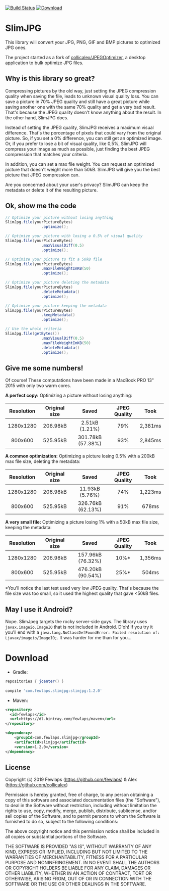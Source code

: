 [![Build Status](https://travis-ci.org/Fewlaps/slim-jpg.svg?branch=master)](https://travis-ci.org/Fewlaps/slim-jpg)
[![Download](https://api.bintray.com/packages/fewlaps/maven/slimjpg/images/download.svg) ](https://bintray.com/fewlaps/maven/slimjpg/_latestVersion)
# SlimJPG

This library will convert your JPG, PNG, GIF and BMP pictures to optimized JPG ones.

The project started as a fork of [collicalex/JPEGOptimizer](https://github.com/collicalex/JPEGOptimizer), a desktop application to bulk optimize JPG files.


## Why is this library so great?

Compressing pictures by the old way, just setting the JPEG compression quality when saving the file, leads to unknown visual quality loss. You can save a picture in 70% JPEG quality and still have a great picture while saving another one with the same 70% quality and get a very bad result. That's because the JPEG quality doesn't know anything about the result. In the other hand, SlimJPG does.

Instead of setting the JPEG quality, SlimJPG receives a maximum visual difference. That's the porcentage of pixels that could vary from the original picture. So, if you set a 0% difference, you can still get an optimized image. Or, if you prefer to lose a bit of visual quality, like 0,5%, SlimJPG will compress your image as much as possible, just finding the best JPEG compression that matches your criteria. 

In addition, you can set a max file weight. You can request an optimized picture that doesn't weight more than 50kB. SlimJPG will give you the best picture that JPEG compression can.

Are you concerned about your user's privacy? SlimJPG can keep the metadata or delete it of the resulting picture.


## Ok, show me the code

```java
// Optimize your picture without losing anything
SlimJpg.file(yourPictureBytes)
                .optimize();

// Optimize your picture with losing a 0.5% of visual quality
SlimJpg.file(yourPictureBytes)
                .maxVisualDiff(0.5)
                .optimize();

// Optimize your picture to fit a 50kB file
SlimJpg.file(yourPictureBytes)
                .maxFileWeightInKB(50)
                .optimize();

// Optimize your picture deleting the metadata
SlimJpg.file(yourPictureBytes)
                .deleteMetadata()
                .optimize();

// Optimize your picture keeping the metadata
SlimJpg.file(yourPictureBytes)
                .keepMetadata()
                .optimize();

// Use the whole criteria
SlimJpg.file(getBytes())
                .maxVisualDiff(0.5)
                .maxFileWeightInKB(50)
                .deleteMetadata()
                .optimize();
```


## Give me some numbers!

Of course! These computations have been made in a MacBook PRO 13" 2015 with only two warm cores.

**A perfect copy:** Optimizing a picture without losing anything:

|Resolution|Original size|Saved|JPEG Quality|Took|
|:---:|:---:|:---:|:---:|:---:|
|1280x1280|206.98kB|2.51kB (1.21%)|79%|2,381ms|
|800x600|525.95kB|301.78kB (57.38%)|93%|2,845ms|

**A common optimization:** Optimizing a picture losing 0.5% with a 200kB max file size, deleting the metadata:

|Resolution|Original size|Saved|JPEG Quality|Took|
|:---:|:---:|:---:|:---:|:---:|
|1280x1280|206.98kB|11.93kB (5.76%)|74%|1,223ms|
|800x600|525.95kB|326.76kB (62.13%)|91%|678ms|

**A very small file:** Optimizing a picture losing 1% with a 50kB max file size, keeping the metadata:

|Resolution|Original size|Saved|JPEG Quality|Took|
|:---:|:---:|:---:|:---:|:---:|
|1280x1280|206.98kB|157.96kB (76.32%)|10%*|1,356ms|
|800x600|525.95kB|476.20kB (90.54%)|25%*|504ms|

*You'll notice the last test used very low JPEG quality. That's because the file size was too small, so it used the highest quality that gave <50kB files.


## May I use it Android?

Nope. SlimJpeg targets the rocky server-side guys. The library uses `javax.imageio.ImageIO` that is not included in Android. D'oh! If you try it you'll end with a `java.lang.NoClassDefFoundError: Failed resolution of: Ljavax/imageio/ImageIO;`. It was harder for me than for you...


# Download

* Gradle:
```groovy
repositories { jcenter() }
    
compile 'com.fewlaps.slimjpg:slimjpg:1.2.0'
```
* Maven:
```xml
<repository>
  <id>fewlaps</id>
  <url>https://dl.bintray.com/fewlaps/maven</url>
</repository>

<dependency>
    <groupId>com.fewlaps.slimjpg</groupId>
    <artifactId>slimjpg</artifactId>
    <version>1.2.0</version>
</dependency>
```

## License

Copyright (c) 2019 Fewlaps (https://github.com/fewlaps) & Alex (https://github.com/collicalex)

Permission is hereby granted, free of charge, to any person obtaining a copy
of this software and associated documentation files (the "Software"), to deal
in the Software without restriction, including without limitation the rights
to use, copy, modify, merge, publish, distribute, sublicense, and/or sell
copies of the Software, and to permit persons to whom the Software is
furnished to do so, subject to the following conditions:

The above copyright notice and this permission notice shall be included in all
copies or substantial portions of the Software.

THE SOFTWARE IS PROVIDED "AS IS", WITHOUT WARRANTY OF ANY KIND, EXPRESS OR
IMPLIED, INCLUDING BUT NOT LIMITED TO THE WARRANTIES OF MERCHANTABILITY,
FITNESS FOR A PARTICULAR PURPOSE AND NONINFRINGEMENT. IN NO EVENT SHALL THE
AUTHORS OR COPYRIGHT HOLDERS BE LIABLE FOR ANY CLAIM, DAMAGES OR OTHER
LIABILITY, WHETHER IN AN ACTION OF CONTRACT, TORT OR OTHERWISE, ARISING FROM,
OUT OF OR IN CONNECTION WITH THE SOFTWARE OR THE USE OR OTHER DEALINGS IN THE
SOFTWARE.
